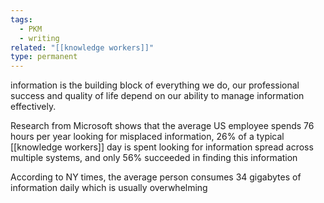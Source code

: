 ```yaml
---
tags:
  - PKM
  - writing
related: "[[knowledge workers]]"
type: permanent
---
```

information is the building block of everything we do, our professional success and quality of life depend on our ability to manage information effectively. 

Research from Microsoft shows that the average US employee spends 76 hours per year looking for misplaced information, 26% of a typical [[knowledge workers]] day is spent looking for information spread across multiple systems, and only 56% succeeded in finding this information

According to NY times, the average person consumes 34 gigabytes of information daily which is usually overwhelming 